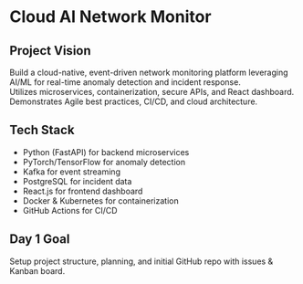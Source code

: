 # Cloud AI Network Monitor
## Project Vision
Build a cloud-native, event-driven network monitoring platform leveraging AI/ML for real-time anomaly detection and incident response.  
Utilizes microservices, containerization, secure APIs, and React dashboard. Demonstrates Agile best practices, CI/CD, and cloud architecture.

## Tech Stack
- Python (FastAPI) for backend microservices  
- PyTorch/TensorFlow for anomaly detection  
- Kafka for event streaming  
- PostgreSQL for incident data  
- React.js for frontend dashboard  
- Docker & Kubernetes for containerization  
- GitHub Actions for CI/CD

## Day 1 Goal
Setup project structure, planning, and initial GitHub repo with issues & Kanban board.
